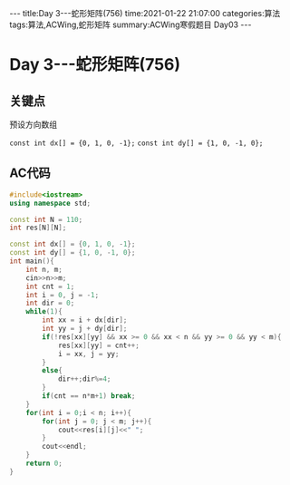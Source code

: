 \-\-\-
title:Day 3---蛇形矩阵(756)
time:2021-01-22 21:07:00
categories:算法
tags:算法,ACWing,蛇形矩阵
summary:ACWing寒假题目 Day03
\-\-\-
# Day 3---蛇形矩阵(756)

## 关键点

预设方向数组

`const int dx[] = {0, 1, 0, -1};`
`const int dy[] = {1, 0, -1, 0};`

## AC代码

```c++
#include<iostream>
using namespace std;

const int N = 110;
int res[N][N];

const int dx[] = {0, 1, 0, -1};
const int dy[] = {1, 0, -1, 0};
int main(){
    int n, m;
    cin>>n>>m;
    int cnt = 1;
    int i = 0, j = -1;
    int dir = 0;
    while(1){
        int xx = i + dx[dir];
        int yy = j + dy[dir];
        if(!res[xx][yy] && xx >= 0 && xx < n && yy >= 0 && yy < m){
            res[xx][yy] = cnt++;
            i = xx, j = yy;
        }
        else{
            dir++;dir%=4;
        }
        if(cnt == n*m+1) break;
    }
    for(int i = 0;i < n; i++){
        for(int j = 0; j < m; j++){
            cout<<res[i][j]<<" ";
        }
        cout<<endl;
    }
    return 0;
}
```


